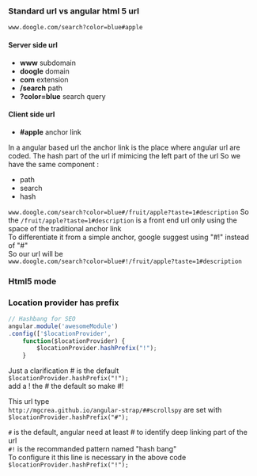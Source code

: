 ### Standard url vs angular html 5 url 

`www.doogle.com/search?color=blue#apple`

#### Server side url
* **www** subdomain 
* **doogle** domain 
* **com** extension 
* **/search** path 
* **?color=blue** search query 

#### Client side url
* **#apple** anchor link  

In a angular based url the anchor link is the place where angular url are coded. 
The hash part of the url if mimicing the left part of the url 
So we have the same component : 
* path 
* search 
* hash 

`www.doogle.com/search?color=blue#/fruit/apple?taste=1#description`
So the `/fruit/apple?taste=1#description`
is a front end url only using the space of the traditional anchor link     
To differentiate it from a simple anchor, google suggest using "#!" instead of "#"     
So our url will be     
`www.doogle.com/search?color=blue#!/fruit/apple?taste=1#description`



### Html5 mode 
### Location provider has prefix 

```js
// Hashbang for SEO
angular.module('awesomeModule')
.config(['$locationProvider',
    function($locationProvider) {
        $locationProvider.hashPrefix("!");
    }
```

Just a clarification # is the default      
`$locationProvider.hashPrefix("!");`     
add a ! the # the default so make #!     

This url type     
`http://mgcrea.github.io/angular-strap/##scrollspy`
are set with    
`$locationProvider.hashPrefix("#"); ` 

`#` is the default, angular need at least # to identify deep linking part of the url      
`#!` is the recommanded pattern named "hash bang"     
To configure it this line is necessary in the above code 
`$locationProvider.hashPrefix("!");`